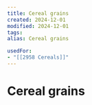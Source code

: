 ```yaml
---
title: Cereal grains
created: 2024-12-01
modified: 2024-12-01
tags: 
alias: Cereal grains

usedFor:
- "[[2958 Cereals]]"
---
```

# Cereal grains
